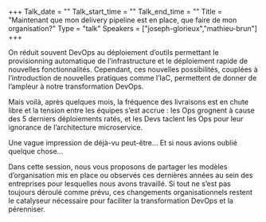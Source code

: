 +++
Talk_date = ""
Talk_start_time = ""
Talk_end_time = ""
Title = "Maintenant que mon delivery pipeline est en place, que faire de mon organisation?"
Type = "talk"
Speakers = ["joseph-glorieux","mathieu-brun"]
+++

On réduit souvent DevOps au déploiement d’outils permettant le provisionning automatique de l’infrastructure et le déploiement rapide de nouvelles fonctionnalités. Cependant, ces nouvelles possibilités, couplées à l’introduction de nouvelles pratiques comme l’IaC, permettent de donner de l’ampleur à notre transformation DevOps.

Mais voilà, après quelques mois, la fréquence des livraisons est en chute libre et la tension entre les équipes s’est accrue : les Ops grognent à cause des 5 derniers déploiements ratés, et les Devs taclent les Ops pour leur ignorance de l’architecture microservice.

Une vague impression de déjà-vu peut-être... Et si nous avions oublié quelque chose...

Dans cette session, nous vous proposons de partager les modèles d’organisation mis en place ou observés ces dernières années au sein des entreprises pour lesquelles nous avons travaillé. Si tout ne s’est pas toujours déroulé comme prévu, ces changements organisationnels restent le catalyseur nécessaire pour faciliter la transformation DevOps et la pérenniser.

